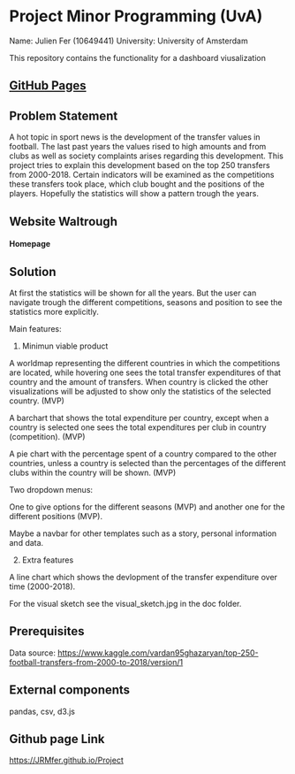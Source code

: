 # Project Minor Programming (UvA)
Name: Julien Fer (10649441)
University: University of Amsterdam

This repository contains the functionality for a dashboard viusalization

## [GitHub Pages](https://jrmfer.github.io/Project)

## Problem Statement
A hot topic in sport news is the development of the transfer values in football.
The last past years the values rised to high amounts and from clubs as well as
society complaints arises regarding this development. This project tries to
explain this development based on the top 250 transfers from 2000-2018. Certain
indicators will be examined as the competitions these transfers took place,
which club bought and the positions of the players. Hopefully the statistics
will show a pattern trough the years.

## Website Waltrough
#### Homepage


## Solution
At first the statistics will be shown for all the years. But the user can
navigate trough the different competitions, seasons and position to see the
statistics more explicitly.

Main features:

1. Minimun viable product

A worldmap representing the different countries in which the competitions are
located, while hovering one sees the total transfer expenditures of that country
and the amount of transfers. When country is clicked the other visualizations
will be adjusted to show only the statistics of the selected country. (MVP)

A barchart that shows the total expenditure per country, except when a country
is selected one sees the total expenditures per club in country (competition). (MVP)

A pie chart with the percentage spent of a country compared to the other countries,
unless a country is selected than the percentages of the different clubs within
the country will be shown. (MVP)

Two dropdown menus:

One to give options for the different seasons (MVP) and another one for the
different positions (MVP).

Maybe a navbar for other templates such as a story, personal information and data.


2. Extra features

A line chart which shows the devlopment of the transfer expenditure over time (2000-2018).

For the visual sketch see the visual_sketch.jpg in the doc folder.

## Prerequisites
Data source: https://www.kaggle.com/vardan95ghazaryan/top-250-football-transfers-from-2000-to-2018/version/1

## External components
pandas, csv, d3.js

## Github page Link
https://JRMfer.github.io/Project
